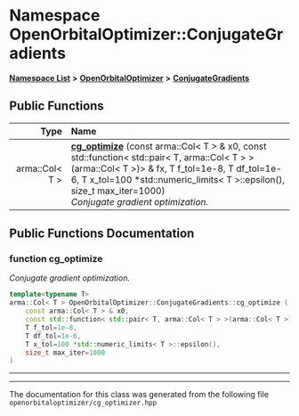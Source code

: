 

# Namespace OpenOrbitalOptimizer::ConjugateGradients



[**Namespace List**](namespaces.md) **>** [**OpenOrbitalOptimizer**](namespaceOpenOrbitalOptimizer.md) **>** [**ConjugateGradients**](namespaceOpenOrbitalOptimizer_1_1ConjugateGradients.md)










































## Public Functions

| Type | Name |
| ---: | :--- |
|  arma::Col&lt; T &gt; | [**cg\_optimize**](#function-cg_optimize) (const arma::Col&lt; T &gt; & x0, const std::function&lt; std::pair&lt; T, arma::Col&lt; T &gt; &gt;(arma::Col&lt; T &gt;)&gt; & fx, T f\_tol=1e-8, T df\_tol=1e-6, T x\_tol=100 \*std::numeric\_limits&lt; T &gt;::epsilon(), size\_t max\_iter=1000) <br>_Conjugate gradient optimization._  |




























## Public Functions Documentation




### function cg\_optimize 

_Conjugate gradient optimization._ 
```C++
template<typename T>
arma::Col< T > OpenOrbitalOptimizer::ConjugateGradients::cg_optimize (
    const arma::Col< T > & x0,
    const std::function< std::pair< T, arma::Col< T > >(arma::Col< T >)> & fx,
    T f_tol=1e-8,
    T df_tol=1e-6,
    T x_tol=100 *std::numeric_limits< T >::epsilon(),
    size_t max_iter=1000
) 
```




<hr>

------------------------------
The documentation for this class was generated from the following file `openorbitaloptimizer/cg_optimizer.hpp`

